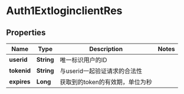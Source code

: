 # Auth1ExtloginclientRes

## Properties
Name | Type | Description | Notes
------------ | ------------- | ------------- | -------------
**userid** | **String** | 唯一标识用户的ID | 
**tokenid** | **String** | 与userid一起验证请求的合法性 | 
**expires** | **Long** | 获取到的token的有效期，单位为秒 | 

